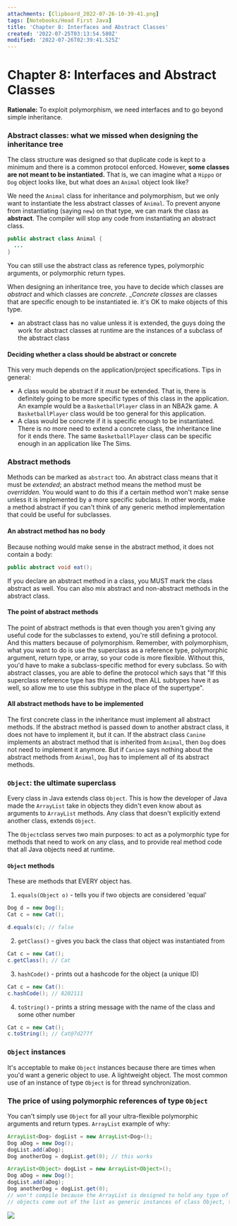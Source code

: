 ```yaml
---
attachments: [Clipboard_2022-07-26-10-39-41.png]
tags: [Notebooks/Head First Java]
title: 'Chapter 8: Interfaces and Abstract Classes'
created: '2022-07-25T03:13:54.580Z'
modified: '2022-07-26T02:39:41.525Z'
---
```


# Chapter 8: Interfaces and Abstract Classes

__Rationale:__ To exploit polymorphism, we need interfaces and to go beyond simple inheritance. 


### Abstract classes: what we missed when designing the inheritance tree

The class structure was designed so that duplicate code is kept to a minimum and there is a common protocol enforced. However, __some classes are not meant to be instantiated.__ That is, we can imagine what a `Hippo` or `Dog` object looks like, but what does an `Animal` object look like?

We need the `Animal` class for inheritance and polymorphism, but we only want to instantiate the less abstract classes of `Animal`. To prevent anyone from instantiating (saying `new`) on that type, we can mark the class as __abstract__. The compiler will stop any code from instantiating an abstract class. 

```java
public abstract class Animal {
  ...
}
```

You can still use the abstract class as reference types, polymorphic arguments, or polymorphic return types.

When designing an inheritance tree, you have to decide which classes are _abstract_ and which classes are _concrete_. __Concrete classes_ are classes that are specific enough to be instantiated ie. it's OK to make objects of this type. 

* an abstract class has no value unless it is extended, the guys doing the work for abstract classes at runtime are the instances of a subclass of the abstract class

#### Deciding whether a class should be abstract or concrete

This very much depends on the application/project specifications. Tips in general:

- A class would be abstract if it _must_ be extended. That is, there is definitely going to be more specific types of this class in the application. An example would be a `BasketballPlayer` class in an NBA2k game. A `BasketballPlayer` class would be too general for this application.
- A class would be concrete if it is specific enough to be instantiated. There is no more need to extend a concrete class, the inheritance line for it ends there. The same `BasketballPlayer` class can be specific enough in an application like The Sims.


### Abstract methods

Methods can be marked as `abstract` too. An abstract class means that it must be _extended_; an abstract method means the method must be _overridden._ You would want to do this if a certain method won't make sense unless it is implemented by a more specific subclass. In other words, make a method abstract if you can't think of any generic method implementation that could be useful for subclasses. 

#### An abstract method has no body

Because nothing would make sense in the abstract method, it does not contain a body:
```java
public abstract void eat();
```
If you declare an abstract method in a class, you MUST mark the class abstract as well. You can also mix abstract and non-abstract methods in the abstract class.

#### The point of abstract methods

The point of abstract methods is that even though you aren't giving any useful code for the subclasses to extend, you're still defining a protocol. And this matters because of polymorphism. Remember, with polymorphism, what you want to do is use the superclass as a reference type, polymorphic argument, return type, or array, so your code is more flexible. Without this, you'd have to make a subclass-specific method for every subclass. So with abstract classes, you are able to define the protocol which says that "If this superclass reference type has this method, then ALL subtypes have it as well, so allow me to use this subtype in the place of the supertype".

#### All abstract methods have to be implemented

The first concrete class in the inheritance must implement all abstract methods. If the abstract method is passed down to another abstract class, it does not have to implement it, but it can. If the abstract class `Canine` implements an abstract method that is inherited from `Animal`, then `Dog` does not need to implement it anymore. But if `Canine` says nothing about the abstract methods from `Animal`, `Dog` has to implement all of its abstract methods.

### `Object`: the ultimate superclass

Every class in Java extends class `Object`. This is how the developer of Java made the `ArrayList` take in objects they didn't even know about as arguments to `ArrayList` methods. Any class that doesn't explicitly extend another class, extends `Object`. 

The `Object`class serves two main purposes: to act as a polymorphic type for methods that need to work on any class, and to provide real method code that all Java objects need at runtime. 

#### `Object` methods
These are methods that EVERY object has.

1. `equals(Object o)` - tells you if two objects are considered 'equal'

```java
Dog d = new Dog();
Cat c = new Cat();

d.equals(c); // false
```

2. `getClass()` - gives you back the class that object was instantiated from
```java
Cat c = new Cat();
c.getClass(); // Cat
```

3. `hashCode()` - prints out a hashcode for the object (a unique ID)
```java
Cat c = new Cat():
c.hashCode(); // 8202111
```

4. `toString()` - prints a string message with the name of the class and some other number 
```java
Cat c = new Cat();
c.toString(); // Cat@7d277f
```

### `Object` instances

It's acceptable to make `Object` instances because there are times when you'd want a generic object to use. A lightweight object. The most common use of an instance of type `Object` is for thread synchronization. 

### The price of using polymorphic references of type `Object`

You can't simply use `Object` for all your ultra-flexible polymorphic arguments and return types. `ArrayList` example of why:

```java
ArrayList<Dog> dogList = new ArrayList<Dog>();
Dog aDog = new Dog();
dogList.add(aDog);
Dog anotherDog = dogList.get(0); // this works
```

```java
ArrayList<Object> dogList = new ArrayList<Object>();
Dog aDog = new Dog();
dogList.add(aDog);
Dog anotherDog = dogList.get(0);
// won't compile because the ArrayList is designed to hold any type of Object, the get() methods returns type Object and not Dog
// objects come out of the list as generic instances of class Object, the compiler cannot assume things
```

![](@attachment/Clipboard_2022-07-26-10-39-41.png)




